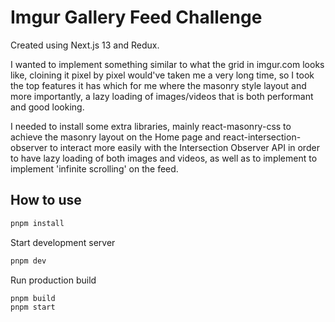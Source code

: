 # Imgur Gallery Feed Challenge

Created using Next.js 13 and Redux.

I wanted to implement something similar to what the grid in imgur.com looks like, cloining it pixel by pixel would've taken me a very long time, so I took the top features it has which for me where the masonry style layout and more importantly, a lazy loading of images/videos that is both performant and good looking.  

I needed to install some extra libraries, mainly react-masonry-css to achieve the masonry layout on the Home page and react-intersection-observer to interact more easily with the Intersection Observer API in order to have lazy loading of both images and videos, as well as to implement to implement 'infinite scrolling' on the feed.
## How to use

```bash
pnpm install
```

Start development server 

```bash
pnpm dev
```

Run production build

```bash
pnpm build
pnpm start
```

